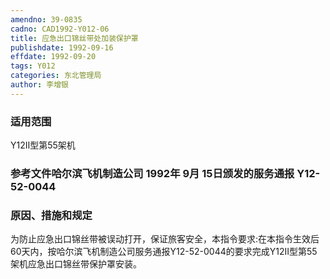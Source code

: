 ```yaml
---
amendno: 39-0835
cadno: CAD1992-Y012-06
title: 应急出口锦丝带处加装保护罩
publishdate: 1992-09-16
effdate: 1992-09-20
tags: Y012
categories: 东北管理局
author: 李增银
---
```


### 适用范围 
Y12Ⅱ型第55架机

<!--more-->
### 参考文件哈尔滨飞机制造公司 1992年 9月 15日颁发的服务通报 Y12-52-0044 

### 原因、措施和规定 
为防止应急出口锦丝带被误动打开，保证旅客安全，本指令要求:在本指令生效后60天内，按哈尔滨飞机制造公司服务通报Y12-52-0044的要求完成Y12Ⅱ型第55架机应急出口锦丝带保护罩安装。
